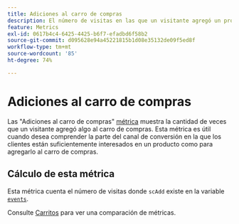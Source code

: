 ```yaml
---
title: Adiciones al carro de compras
description: El número de visitas en las que un visitante agregó un producto al carro de compras.
feature: Metrics
exl-id: 0617b4c4-6425-4425-b6f7-efadbd6f58b2
source-git-commit: d095628e94a45221815b1d08e35132de09f5ed8f
workflow-type: tm+mt
source-wordcount: '85'
ht-degree: 74%

---
```


# Adiciones al carro de compras

Las &quot;Adiciones al carro de compras&quot; [métrica](overview.md) muestra la cantidad de veces que un visitante agregó algo al carro de compras. Esta métrica es útil cuando desea comprender la parte del canal de conversión en la que los clientes están suficientemente interesados en un producto como para agregarlo al carro de compras.

## Cálculo de esta métrica

Esta métrica cuenta el número de visitas donde `scAdd` existe en la variable [`events`](/help/implement/vars/page-vars/events/events-overview.md).

Consulte [Carritos](carts.md) para ver una comparación de métricas.

